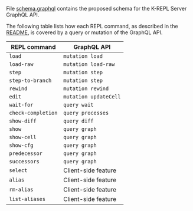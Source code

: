 File [schema.graphql](schema.graphql) contains the proposed schema for the K-REPL Server GraphQL API.

The following table lists how each REPL command, as described in the [README](../README.md), is covered by a query or mutation of the GraphQL API.

|    REPL command    |      GraphQL API       |
|--------------------|------------------------|
| `load`             | `mutation load`        |
| `load-raw`         | `mutation load-raw`    |
| `step`             | `mutation step`        |  
| `step-to-branch`   | `mutation step`        |
| `rewind`           | `mutation rewind`      |
| `edit`             | `mutation updateCell`  |
| `wait-for`         | `query wait`           |
| `check-completion` | `query processes`      |
| `show-diff`        | `query diff`           |
| `show`             | `query graph`          |
| `show-cell`        | `query graph`          |
| `show-cfg`         | `query graph`          |
| `predecessor`      | `query graph`          |
| `successors`       | `query graph`          | 
| `select`           | Client-side feature    |
| `alias`            | Client-side feature    |
| `rm-alias`         | Client-side feature    |
| `list-aliases`     | Client-side feature    |

